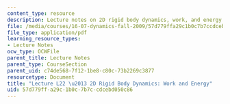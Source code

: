 ```yaml
---
content_type: resource
description: Lecture notes on 2D rigid body dynamics, work, and energy.
file: /media/courses/16-07-dynamics-fall-2009/57d779ffa29c1b0c7b7ccdcebd050c86_MIT16_07F09_Lec22.pdf
file_type: application/pdf
learning_resource_types:
- Lecture Notes
ocw_type: OCWFile
parent_title: Lecture Notes
parent_type: CourseSection
parent_uid: c74de568-7f12-1be8-c80c-73b2269c3877
resourcetype: Document
title: "Lecture L22 \u2013 2D Rigid Body Dynamics: Work and Energy"
uid: 57d779ff-a29c-1b0c-7b7c-cdcebd050c86
---
```

